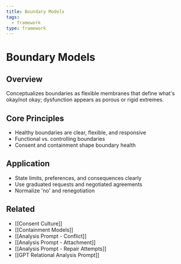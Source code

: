 ```yaml
---
title: Boundary Models
tags:
  - framework
type: framework
---
```

# Boundary Models

## Overview
Conceptualizes boundaries as flexible membranes that define what's okay/not okay; dysfunction appears as porous or rigid extremes.

## Core Principles
- Healthy boundaries are clear, flexible, and responsive  
- Functional vs. controlling boundaries  
- Consent and containment shape boundary health  

## Application
- State limits, preferences, and consequences clearly  
- Use graduated requests and negotiated agreements  
- Normalize 'no' and renegotiation  

## Related
- [[Consent Culture]]
- [[Containment Models]]
- [[Analysis Prompt - Conflict]]
- [[Analysis Prompt - Attachment]]
- [[Analysis Prompt - Repair Attempts]]
- [[GPT Relational Analysis Prompt]]
